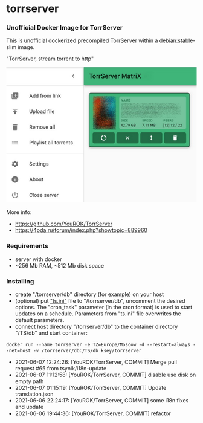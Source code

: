 # torrserver
### Unofficial Docker Image for TorrServer

This is unofficial dockerized precompiled TorrServer within a debian:stable-slim image.

"TorrServer, stream torrent to http"

![TorrServer](https://raw.githubusercontent.com/MrKsey/torrserver/master/ts.jpg)

More info:
- https://github.com/YouROK/TorrServer
- https://4pda.ru/forum/index.php?showtopic=889960

### Requirements

* server with docker
* ~256 Mb RAM, ~512 Mb disk space 

### Installing

- сreate "/torrserver/db" directory (for example) on your host
- (optional) put ["ts.ini"](https://raw.githubusercontent.com/MrKsey/torrserver/master/ts.ini) file to "/torrserver/db", uncomment the desired options. The "cron_task" parameter (in the cron format) is used to start updates on a schedule. Parameters from "ts.ini" file overwrites the default parameters.
- connect host directory "/torrserver/db" to the container directory "/TS/db" and start container:
```
docker run --name torrserver -e TZ=Europe/Moscow -d --restart=always --net=host -v /torrserver/db:/TS/db ksey/torrserver
```




































* 2021-06-07 12:24:26: [YouROK/TorrServer, COMMIT] Merge pull request #65 from tsynik/i18n-update
* 2021-06-07 11:12:58: [YouROK/TorrServer, COMMIT] disable use disk on empty path
* 2021-06-07 01:15:19: [YouROK/TorrServer, COMMIT] Update translation.json
* 2021-06-06 22:24:17: [YouROK/TorrServer, COMMIT] some i18n fixes and update
* 2021-06-06 19:44:36: [YouROK/TorrServer, COMMIT] refactor
